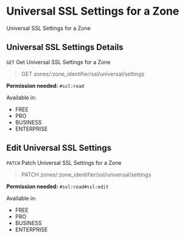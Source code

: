 # Universal SSL Settings for a Zone

Universal SSL Settings for a Zone

## Universal SSL Settings Details

`GET` Get Universal SSL Settings for a Zone

> GET zones/:zone_identifier/ssl/universal/settings

**Permission needed:** `#ssl:read`

Available in:

* FREE
* PRO
* BUSINESS
* ENTERPRISE


## Edit Universal SSL Settings

`PATCH` Patch Universal SSL Settings for a Zone

> PATCH zones/:zone_identifier/ssl/universal/settings

**Permission needed:** `#ssl:read#ssl:edit`

Available in:

* FREE
* PRO
* BUSINESS
* ENTERPRISE

